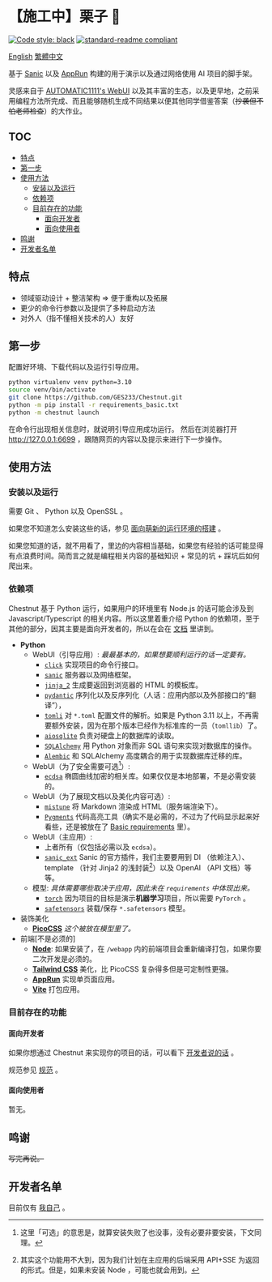 # 【施工中】栗子 🌰

[![Code style: black](https://img.shields.io/badge/code%20style-black-000000.svg?style=flat-square)](https://github.com/psf/black) [![standard-readme compliant](https://img.shields.io/badge/readme%20style-standard-brightgreen.svg?style=flat-square)](https://github.com/RichardLitt/standard-readme)

[English](/README.md) [繁體中文](/README.cmn-Hant.md)

基于 [Sanic](https://github.com/sanic-org/sanic) 以及 [AppRun](https://apprun.js.org) 构建的用于演示以及通过网络使用 AI 项目的脚手架。

灵感来自于 [AUTOMATIC1111's WebUI](https://github.com/AUTOMATIC1111/stable-diffusion-webui)  以及其丰富的生态，以及更早地，之前采用编程方法所完成、而且能够随机生成不同结果以便其他同学借鉴答案（~~抄袭但不怕老师检查~~）的大作业。

## TOC

- [特点](#特点)
- [第一步](#第一步)
- [使用方法](#使用方法)
  - [安装以及运行](#安装以及运行)
  - [依赖项](#依赖项)
  - [目前存在的功能](#目前存在的功能)
    - [面向开发者](#面向开发者)
    - [面向使用者](#面向使用者)
- [鸣谢](#鸣谢)
- [开发者名单](#开发者名单)

## 特点

- 领域驱动设计 + 整洁架构 => 便于重构以及拓展
- 更少的命令行参数以及提供了多种启动方法
- 对外人（指不懂相关技术的人）友好

## 第一步

配置好环境、下载代码以及运行引导应用。

```bash
python virtualenv venv python=3.10
source venv/bin/activate
git clone https://github.com/GES233/Chestnut.git
python -m pip install -r requirements_basic.txt
python -m chestnut launch
```

在命令行出现相关信息时，就说明引导应用成功运行。
然后在浏览器打开 http://127.0.0.1:6699 ，跟随网页的内容以及提示来进行下一步操作。

## 使用方法

### 安装以及运行

需要 Git 、 Python 以及 OpenSSL 。

如果您不知道怎么安装这些的话，参见 [面向萌新的运行环境的搭建](/docs/guide/newbie.cmn-Hans.md#安装前) 。

如果您知道的话，就不用看了，里边的内容相当基础，如果您有经验的话可能显得有点浪费时间。简而言之就是编程相关内容的基础知识 + 常见的坑 + 踩坑后如何爬出来。

### 依赖项

Chestnut 基于 Python 运行，如果用户的环境里有 Node.js 的话可能会涉及到 Javascript/Typescript 的相关内容。所以这里着重介绍 Python 的依赖项，至于其他的部分，因其主要是面向开发者的，所以在会在 [文档](/docs) 里讲到。

- **Python**
  - WebUI（引导应用）:  *最最基本的，如果想要顺利运行的话一定要有。*
    - [`click`](https://palletsprojects.com/p/click/) 实现项目的命令行接口。
    - [`sanic`](https://sanic.dev/) 服务器以及网络框架。
    - [`jinja_2`](https://palletsprojects.com/p/jinja/) 生成要返回到浏览器的 HTML 的模板库。
    - [`pydantic`](https://pydantic.dev/) 序列化以及反序列化（人话：应用内部以及外部接口的“翻译”），
    - [`tomli`](https://github.com/hukkin/tomli) 对 `*.toml` 配置文件的解析。如果是 Python 3.11 以上，不再需要额外安装，因为在那个版本已经作为标准库的一员（`tomllib`）了。
    - [`aiosqlite`](https://aiosqlite.omnilib.dev) 负责对硬盘上的数据库的读取。
    - [`SQLAlchemy`](https://www.sqlalchemy.org) 用 Python 对象而非 SQL 语句来实现对数据库的操作。
    - [`Alembic`](https://alembic.sqlalchemy.org/) 和 SQLAlchemy 高度耦合的用于实现数据库迁移的库。
  - WebUI（为了安全需要可选[^optional]）:
    - [`ecdsa`](https://github.com/tlsfuzzer/python-ecdsa) 椭圆曲线加密的相关库。如果仅仅是本地部署，不是必需安装的。
  - WebUI（为了展现文档以及美化内容可选）:
    - [`mistune`](https://mistune.lepture.com/) 将 Markdown 渲染成 HTML（服务端渲染下）。
    - [`Pygments`](https://https://pygments.org/) 代码高亮工具（确实不是必需的，不过为了代码显示起来好看些，还是被放在了 [Basic requirements](/requirements_basic.txt) 里）。
  - WebUI（主应用）:
    - 上者所有（仅包括必需以及 `ecdsa`）。
    - [`sanic_ext`](https://sanic.dev/en/plugins/sanic-ext/getting-started.html) Sanic 的官方插件，我们主要要用到 DI （依赖注入）、 template （针对 Jinja2 的浅封装[^templating]）以及 OpenAI （API 文档）等等。
  - 模型: _具体需要哪些取决于应用，因此未在 `requirements` 中体现出来。_
    - [`torch`](https://pytorch.org) 因为项目的目标是演示**机器学习**项目，所以需要 `PyTorch` 。
    - [`safetensors`](https://github.com/huggingface/safetensors) 装载/保存 `*.safetensors` 模型。
- 装饰美化
  - [**PicoCSS**](https://picocss.com) *这个被放在模型里了。*
- 前端[不是必须的]
  - [**Node**](https://nodejs.org): 如果安装了，在 `/webapp` 内的前端项目会重新编译打包，如果你要二次开发是必须的。
  - [**Tailwind CSS**](https://tailwindcss.com) 美化，比 PicoCSS 复杂得多但是可定制性更强。
  - [**AppRun**](https://apprun.js.org) 实现单页面应用。
  - [**Vite**](https://vitejs.dev/) 打包应用。

[^optional]: 这里「可选」的意思是，就算安装失败了也没事，没有必要非要安装，下文同理。

[^templating]: 其实这个功能用不大到，因为我们计划在主应用的后端采用 API+SSE 为返回的形式。但是，如果未安装 Node ，可能也就会用到。

### 目前存在的功能

#### 面向开发者

如果你想通过 Chestnut 来实现你的项目的话，可以看下 [开发者说的话](/docs/development/development.cmn-Hans.md) 。

规范参见 [规范](/docs/development/spec.cmn-Hans.md) 。

#### 面向使用者

暂无。

## 鸣谢

~~写完再说。~~

## 开发者名单

目前仅有 [我自己](https://github.com/GES233) 。

